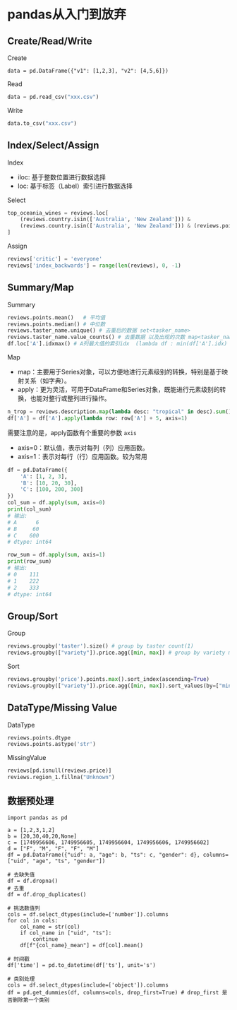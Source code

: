 # pandas从入门到放弃

## Create/Read/Write

Create 

```python3
data = pd.DataFrame({"v1": [1,2,3], "v2": [4,5,6]})
```

Read

```python
data = pd.read_csv("xxx.csv")
```

Write 

```python
data.to_csv("xxx.csv")
```


## Index/Select/Assign

Index

- iloc: 基于整数位置进行数据选择
- loc: 基于标签（Label）索引进行数据选择


Select

```python
top_oceania_wines = reviews.loc[
    (reviews.country.isin(['Australia', 'New Zealand'])) & 
    (reviews.country.isin(['Australia', 'New Zealand'])) & (reviews.points >= 95) (reviews.points >= 95) 
]
```

Assign

```python
reviews['critic'] = 'everyone'
reviews['index_backwards'] = range(len(reviews), 0, -1)
```

## Summary/Map

Summary

```python
reviews.points.mean()   # 平均值
reviews.points.median() # 中位数
reviews.taster_name.unique() # 去重后的数据 set<tasker_name>
reviews.taster_name.value_counts() # 去重数据 以及出现的次数 map<tasker_name, int>
df.loc['A'].idxmax() # A列最大值的索引idx  (lambda df : min(df['A'].idx) => idx)
```

Map

- map：主要用于Series对象，可以方便地进行元素级别的转换，特别是基于映射关系（如字典）。
- apply：更为灵活，可用于DataFrame和Series对象，既能进行元素级别的转换，也能对整行或整列进行操作。

```python
n_trop = reviews.description.map(lambda desc: "tropical" in desc).sum()
df['A'] = df['A'].apply(lambda row: row['A'] + 5, axis=1)
```

需要注意的是，apply函数有个重要的参数 `axis`

- axis=0：默认值，表示对每列（列）应用函数。
- axis=1：表示对每行（行）应用函数。较为常用

```python
df = pd.DataFrame({
    'A': [1, 2, 3],
    'B': [10, 20, 30],
    'C': [100, 200, 300]
})
col_sum = df.apply(sum, axis=0) 
print(col_sum)
# 输出:
# A      6
# B     60
# C    600
# dtype: int64

row_sum = df.apply(sum, axis=1)
print(row_sum)
# 输出:
# 0    111
# 1    222
# 2    333
# dtype: int64
```


## Group/Sort

Group

```python
reviews.groupby('taster').size() # group by taster count(1)
reviews.groupby(["variety"]).price.agg([min, max]) # group by variety min(price), max(price)
```


Sort

```python
reviews.groupby('price').points.max().sort_index(ascending=True)
reviews.groupby(["variety"]).price.agg([min, max]).sort_values(by=["min", "max"], ascending=False)
```

## DataType/Missing Value

DataType

```python
reviews.points.dtype
reviews.points.astype('str')
```

MissingValue

```python
reviews[pd.isnull(reviews.price)]
reviews.region_1.fillna("Unknown")
```

## 数据预处理

```python3
import pandas as pd

a = [1,2,3,1,2]
b = [20,30,40,20,None]
c = [1749956606, 1749956605, 1749956604, 1749956606, 1749956602]
d = ["F", "M", "F", "F", "M"]
df = pd.DataFrame({"uid": a, "age": b, "ts": c, "gender": d}, columns=["uid", "age", "ts", "gender"])

# 去缺失值
df = df.dropna()
# 去重
df = df.drop_duplicates()

# 挑选数值列
cols = df.select_dtypes(include=['number']).columns
for col in cols:
    col_name = str(col)
    if col_name in ["uid", "ts"]:
        continue
    df[f"{col_name}_mean"] = df[col].mean()

# 时间戳
df['time'] = pd.to_datetime(df['ts'], unit='s')

# 类别处理
cols = df.select_dtypes(include=['object']).columns
df = pd.get_dummies(df, columns=cols, drop_first=True) # drop_first 是否删除第一个类别
```
